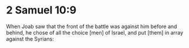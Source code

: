 # 2 Samuel 10:9

When Joab saw that the front of the battle was against him before and behind, he chose of all the choice [men] of Israel, and put [them] in array against the Syrians: